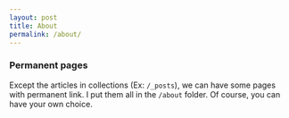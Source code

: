 ```yaml
---
layout: post
title: About
permalink: /about/
---
```


### Permanent pages

Except the articles in collections (Ex: `/_posts`),  we can have some pages with permanent link. I put them all in the `/about` folder. Of course, you can have your own choice.
